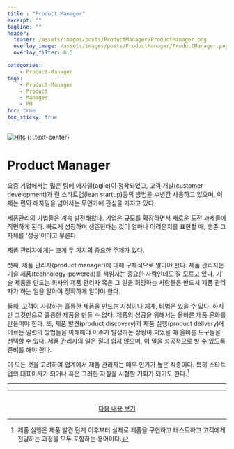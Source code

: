 ```yaml
---
title : "Product Manager"
excerpt: ""
tagline: ""
header:
  teaser: /assets/images/posts/ProductManager/ProductManager.png
  overlay_image: /assets/images/posts/ProductManager/ProductManager.png
  overlay_filter: 0.5

categories:
    - Product-Manager
tags:
    - Product-Manager
    - Product
    - Manager
    - PM
toc: true
toc_sticky: true
---
```


[![Hits](https://hits.seeyoufarm.com/api/count/incr/badge.svg?url=https%3A%2F%2Fsanghyuk.dev%2Fproduct-manager%2F1%2F&count_bg=%23555555&title_bg=%230581A6&icon=&icon_color=%23E7E7E7&title=hits&edge_flat=false)](https://hits.seeyoufarm.com)
{: .text-center}

# Product Manager

요즘 기업에서는 많은 팀에 애자일(agile)이 정착되었고, 고객 개발(customer development)과 린 스타트업(lean startup)등의 방법을 수년간 사용하고 있으며, 이제는 린와 애자일을 넘어서는 무언가에 관심을 가지고 있다. 

제품관리의 기법들은 계속 발전해왔다. 기업은 규모를 확장하면서 새로운 도전 과제들에 직면하게 된다. 빠르게 성장하며 생존한다는 것이 얼마나 어려운지를 표현할 때, 생존 그 자체를 '성공'이라고 부른다.

제품 관리자에게는 크게 두 가지의 중요한 주제가 있다. 

첫째, 제품 관리자(product manager)에 대해 구체적으로 알아야 한다. 제품 관리자는 기술 제품(technology-powered)를 책임지는 중요한 사람인데도 잘 모르고 있다. 기술 제품을 만드는 회사의 제품 관리자 혹은 그 일을 희망하는 사람들은 반드시 제품 관리자가 하는 일을 알아야 정확하게 알아야 한다.

둘째, 고객이 사랑하는 훌륭한 제품을 만드는 지침이나 체계, 비법은 있을 수 있다. 하지만 그것만으로 훌륭한 제품을 만들 수 없다. 제품의 성공을 위해서는 올바른 제품 문화를 만들어야 한다. 또, 제품 발견(product discovery)과 제품 실행(product delivery)에 이르는 일련의 방법들을 이해해야 이슈가 발생하는 상황이 되었을 때 올바른 도구들을 선택할 수 있다. 제품 관리자의 일은 절대 쉽지 않으며, 이 일을 성공적으로 할 수 있도록 준비를 해야 한다.

이 모든 것을 고려하여 업계에서 제품 관리자는 매우 인기가 높은 직종이다. 특히 스타트업의 대표이사가 되거나 혹은 그러한 자질을 시험할 기회가 되기도 한다.[^1]

---

[^1]: 제품 실행은 제품 발견 단계 이후부터 실제로 제품을 구현하고 테스트하고 고객에게 전달하는 과정을 모두 포함하는 용어이다.

---

<br/>
<center>
<a href="https://sanghyuk.dev/Product-Manager/2/" class="btn btn--info">다음 내용 보기</a>
</center>